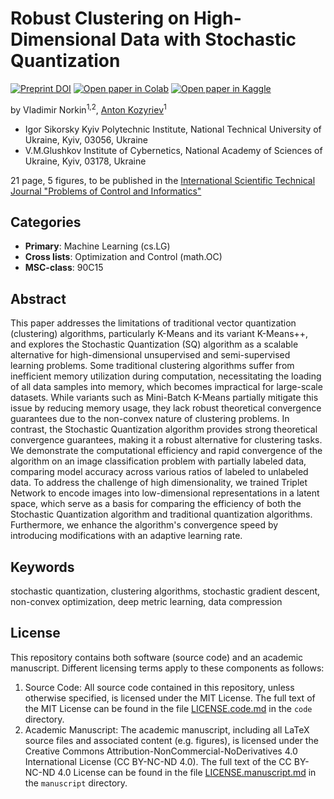 # Robust Clustering on High-Dimensional Data with Stochastic Quantization

[![Preprint DOI](https://img.shields.io/badge/DOI-10.48550%2FarXiv.2409.02066-blue.svg)](https://doi.org/10.48550/arXiv.2409.02066)
[![Open paper in Colab](https://img.shields.io/badge/Colab-F9AB00?logo=googlecolab&color=525252)](https://colab.research.google.com/github/kaydotdev/stochastic-quantization/blob/master/code/notebooks/simlearning.ipynb)
[![Open paper in Kaggle](https://img.shields.io/badge/Kaggle-20BEFF?logo=Kaggle&logoColor=white)](https://www.kaggle.com/notebooks/welcome?src=https://github.com/kaydotdev/stochastic-quantization/blob/master/code/notebooks/simlearning.ipynb)

by Vladimir Norkin<sup>1,2</sup>, [Anton Kozyriev](mailto:a.kozyriev@kpi.ua)<sup>1</sup>

 - Igor Sikorsky Kyiv Polytechnic Institute, National Technical University of Ukraine, Kyiv, 03056, Ukraine
 - V.M.Glushkov Institute of Cybernetics, National Academy of Sciences of Ukraine, Kyiv, 03178, Ukraine

21 page, 5 figures, to be published in the [International Scientific Technical Journal "Problems of Control and 
Informatics"](https://jais.net.ua/)

## Categories

 - **Primary**: Machine Learning (cs.LG)
 - **Cross lists**: Optimization and Control (math.OC)
 - **MSC-class**: 90C15

## Abstract

This paper addresses the limitations of traditional vector quantization (clustering) algorithms, particularly K-Means 
and its variant K-Means++, and explores the Stochastic Quantization (SQ) algorithm as a scalable alternative for 
high-dimensional unsupervised and semi-supervised learning problems. Some traditional clustering algorithms suffer 
from inefficient memory utilization during computation, necessitating the loading of all data samples into memory, 
which becomes impractical for large-scale datasets. While variants such as Mini-Batch K-Means partially mitigate this 
issue by reducing memory usage, they lack robust theoretical convergence guarantees due to the non-convex nature of 
clustering problems. In contrast, the Stochastic Quantization algorithm provides strong theoretical convergence 
guarantees, making it a robust alternative for clustering tasks. We demonstrate the computational efficiency and rapid 
convergence of the algorithm on an image classification problem with partially labeled data, comparing model accuracy 
across various ratios of labeled to unlabeled data. To address the challenge of high dimensionality, we trained Triplet 
Network to encode images into low-dimensional representations in a latent space, which serve as a basis for comparing 
the efficiency of both the Stochastic Quantization algorithm and traditional quantization algorithms. Furthermore, we 
enhance the algorithm's convergence speed by introducing modifications with an adaptive learning rate.

## Keywords

stochastic quantization, clustering algorithms, stochastic gradient descent, 
non-convex optimization, deep metric learning, data compression

## License

This repository contains both software (source code) and an academic manuscript. Different licensing terms apply to 
these components as follows:
 1. Source Code: All source code contained in this repository, unless otherwise specified, is licensed under the MIT 
License. The full text of the MIT License can be found in the file [LICENSE.code.md](./code/LICENSE.code.md) in the `code` directory.
 2. Academic Manuscript: The academic manuscript, including all LaTeX source files and associated content (e.g. 
figures), is licensed under the Creative Commons Attribution-NonCommercial-NoDerivatives 4.0 International License 
(CC BY-NC-ND 4.0). The full text of the CC BY-NC-ND 4.0 License can be found in the file 
[LICENSE.manuscript.md](./manuscript/LICENSE.manuscript.md) in the `manuscript` directory.

